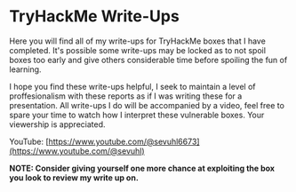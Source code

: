 # TryHackMe Write-Ups
Here you will find all of my write-ups for TryHackMe boxes that I have completed.
It's possible some write-ups may be locked as to not spoil boxes too early and give others considerable time before spoiling the fun of learning.

I hope you find these write-ups helpful, I seek to maintain a level of proffesionalism with these reports as if I was writing these for a presentation.
All write-ups I do will be accompanied by a video, feel free to spare your time to watch how I interpret these vulnerable boxes. Your viewership is appreciated.

YouTube: [https://www.youtube.com/@sevuhl6673](https://www.youtube.com/@sevuhl)


**NOTE: Consider giving yourself one more chance at exploiting the box you look to review my write up on.**
